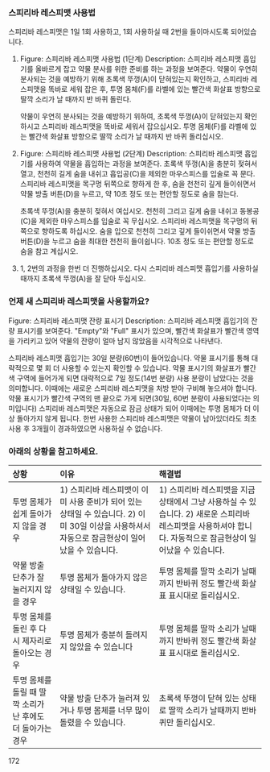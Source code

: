 ### 스피리바 레스피맷 사용법

스피리바 레스피맷은 1일 1회 사용하고, 1회 사용하실 때 2번을 들이마시도록 되어있습니다.

1. Figure: 스피리바 레스피맷 사용법 (1단계)
    Description: 스피리바 레스피맷 흡입기를 올바르게 잡고 약물 분사를 위한 준비를 하는 과정을 보여준다. 약물이 우연히 분사되는 것을 예방하기 위해 초록색 뚜껑(A)이 닫혀있는지 확인하고, 스피리바 레스피맷을 똑바로 세워 잡은 후, 투명 몸체(F)를 라벨에 있는 빨간색 화살표 방향으로 딸깍 소리가 날 때까지 반 바퀴 돌린다.

    약물이 우연히 분사되는 것을 예방하기 위하여, 초록색 뚜껑(A)이 닫혀있는지 확인하시고 스피리바 레스피맷을 똑바로 세워서 잡으십시오. 투명 몸체(F)를 라벨에 있는 빨간색 화살표 방향으로 딸깍 소리가 날 때까지 반 바퀴 돌리십시오.

2. Figure: 스피리바 레스피맷 사용법 (2단계)
    Description: 스피리바 레스피맷 흡입기를 사용하여 약물을 흡입하는 과정을 보여준다. 초록색 뚜껑(A)을 충분히 젖혀서 열고, 천천히 길게 숨을 내쉬고 흡입공(C)을 제외한 마우스피스를 입술로 꼭 문다. 스피리바 레스피맷을 목구멍 뒤쪽으로 향하게 한 후, 숨을 천천히 깊게 들이쉬면서 약물 방출 버튼(D)을 누르고, 약 10초 정도 또는 편안할 정도로 숨을 참는다.

    초록색 뚜껑(A)을 충분히 젖혀서 여십시오. 천천히 그리고 길게 숨을 내쉬고 동봉공(C)을 제외한 마우스피스를 입술로 꼭 무십시오. 스피리바 레스피맷을 목구멍의 뒤쪽으로 향하도록 하십시오. 숨을 입으로 천천히 그리고 깊게 들이쉬면서 약물 방출 버튼(D)을 누르고 숨을 최대한 천천히 들이쉽니다. 10초 정도 또는 편안할 정도로 숨을 참고 계십시오.

3. 1, 2번의 과정을 한번 더 진행하십시오.
    다시 스피리바 레스피맷 흡입기를 사용하실 때까지 초록색 뚜껑(A)을 잘 닫아 두십시오.

### 언제 새 스피리바 레스피맷을 사용할까요?

Figure: 스피리바 레스피맷 잔량 표시기
Description: 스피리바 레스피맷 흡입기의 잔량 표시기를 보여준다. "Empty"와 "Full" 표시가 있으며, 빨간색 화살표가 빨간색 영역을 가리키고 있어 약물의 잔량이 얼마 남지 않았음을 시각적으로 나타낸다.

스피리바 레스피맷 흡입기는 30일 분량(60번)이 들어있습니다. 약물 표시기를 통해 대략적으로 몇 회 더 사용할 수 있는지 확인할 수 있습니다. 약물 표시기의 화살표가 빨간색 구역에 들어가게 되면 대략적으로 7일 정도(14번 분량) 사용 분량이 남았다는 것을 의미합니다. 이때에는 새로운 스피리바 레스피맷을 처방 받아 구비해 놓으셔야 합니다. 약물 표시기가 빨간색 구역의 맨 끝으로 가게 되면(30일, 60번 분량이 사용되었다는 의미입니다) 스피리바 레스피맷은 자동으로 잠금 상태가 되어 이때에는 투명 몸체가 더 이상 돌아가지 않게 됩니다. 한번 사용한 스피리바 레스피맷은 약물이 남아있더라도 최초 사용 후 3개월이 경과하였으면 사용하실 수 없습니다.

### 아래의 상황을 참고하세요.

| 상황 | 이유 | 해결법 |
| :----------------------------------- | :------------------------------------------------------------------------------------------------------------------------------------------------------------------------------------------------- | :----------------------------------------------------------------------------------------------------------------------------------------------------------------------------------------------------------- |
| 투명 몸체가 쉽게 돌아가지 않을 경우 | 1) 스피리바 레스피맷이 이미 사용 준비가 되어 있는 상태일 수 있습니다. 2) 이미 30일 이상을 사용하셔서 자동으로 잠금현상이 일어났을 수 있습니다. | 1) 스피리바 레스피맷을 지금 상태에서 그냥 사용하실 수 있습니다. 2) 새로운 스피리바 레스피맷을 사용하셔야 합니다. 자동적으로 잠금현상이 일어났을 수 있습니다. |
| 약물 방출 단추가 잘 눌러지지 않을 경우 | 투명 몸체가 돌아가지 않은 상태일 수 있습니다. | 투명 몸체를 딸깍 소리가 날때까지 반바퀴 정도 빨간색 화살표 표시대로 돌리십시오. |
| 투명 몸체를 돌린 후 다시 제자리로 돌아오는 경우 | 투명 몸체가 충분히 돌려지지 않았을 수 있습니다 | 투명 몸체를 딸깍 소리가 날때까지 반바퀴 정도 빨간색 화살표 표시대로 돌리십시오. |
| 투명 몸체를 돌릴 때 딸깍 소리가 난 후에도 더 돌아가는 경우 | 약물 방출 단추가 눌러져 있거나 투명 몸체를 너무 많이 돌렸을 수 있습니다. | 초록색 뚜껑이 닫혀 있는 상태로 딸깍 소리가 날때까지 반바퀴만 돌리십시오. |

<PAGE>172
